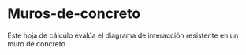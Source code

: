 # Muros-de-concreto
Este hoja de cálculo evalúa el diagrama de interacción resistente en un muro de concreto
